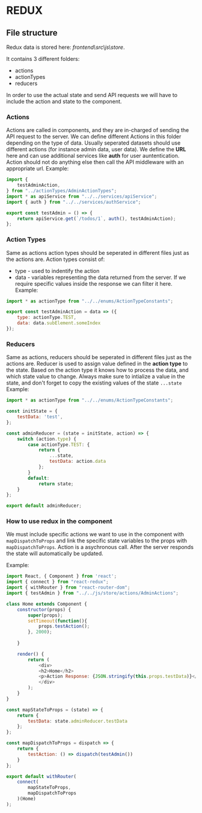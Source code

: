# REDUX
## File structure
Redux data is stored here: *frontend\src\js\store*.

It contains 3 different folders:
- actions
- actionTypes
- reducers

In order to use the actual state and send API requests we will have to include the action and state to the component.

### Actions
Actions are called in components, and they are in-charged of sending the API request to the server. We can define different Actions in this folder depending on the type of data. Usually seperated datasets should use different actions (for instance admin data, user data).
We define the **URL** here and can use additional services like **auth** for user auntentication.
Action should not do anything else then call the API middleware with an appropriate url.
Example:
``` javascript
import {
    testAdminAction,
} from "../actionTypes/AdminActionTypes";
import * as apiService from "../../services/apiService";
import { auth } from "../../services/authService";

export const testAdmin = () => {
    return apiService.get(`/todos/1`, auth(), testAdminAction);
};
```
### Action Types
Same as actions action types should be seperated in different files just as the actions are.
Action types consist of:
-  type - used to indentify the action
-  data - variables representing the data returned from the server. If we require specific values inside the response we can filter it here. Example:
``` javascript
import * as actionType from "../../enums/ActionTypeConstants";

export const testAdminAction = data => ({
    type: actionType.TEST,
    data: data.subElement.someIndex
});
```
### Reducers
Same as actions, reducers should be seperated in different files just as the actions are.
Reducer is used to assign value defined in the **action type** to the state.
Based on the action type it knows how to process the data, and which state value to change.
Always make sure to intialize a value in the state, and don't forget to copy the existing values of the state `...state`
Example:
``` javascript
import * as actionType from "../../enums/ActionTypeConstants";

const initState = {
    testData: 'test',
};

const adminReducer = (state = initState, action) => {
    switch (action.type) {
        case actionType.TEST: {
            return {
                ...state,
                testData: action.data
            };
        }
        default:
            return state;
    }
};

export default adminReducer;
```

### How to use redux in the component
We must include specific actions we want to use in the component with `mapDispatchToProps` and link the specific state variables to the props with `mapDispatchToProps`.
Action is a asychronous call. After the server responds the state will automatically be updated.

Example:
``` javascript
import React, { Component } from 'react';
import { connect } from "react-redux";
import { withRouter } from "react-router-dom";
import { testAdmin } from "../../js/store/actions/AdminActions";

class Home extends Component {
    constructor(props) {
        super(props);
        setTimeout(function(){
            props.testAction();
        }, 2000);
        
    }

    render() {
        return (
            <div>
            <h2>Home</h2>
            <p>Action Response: {JSON.stringify(this.props.testData)}</p>
            </div>
        );
    }
}

const mapStateToProps = (state) => {
    return {
        testData: state.adminReducer.testData
    };
};

const mapDispatchToProps = dispatch => {
    return {
        testAction: () => dispatch(testAdmin())
    }
};

export default withRouter(
    connect(
        mapStateToProps,
        mapDispatchToProps
    )(Home)
);
```
